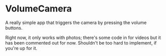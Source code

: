 # VolumeCamera

A really simple app that triggers the camera by pressing the volume buttons.

Right now, it only works with photos; there's some code in for videos but it has been commented out for now. Shouldn't be too hard to implement, if you're up for it.